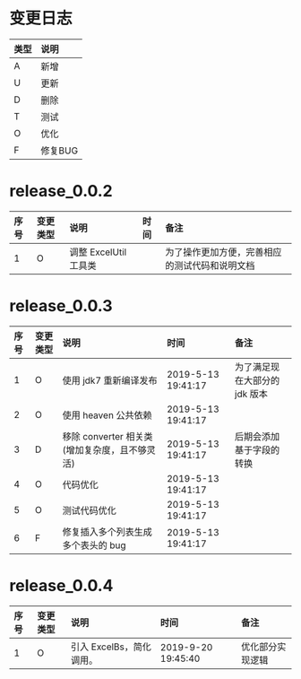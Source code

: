 # 变更日志

| 类型 | 说明 |
|:----|:----|
| A | 新增 |
| U | 更新 |
| D | 删除 |
| T | 测试 |
| O | 优化 |
| F | 修复BUG |

# release_0.0.2

| 序号 | 变更类型 | 说明 | 时间 | 备注 |
|:---|:---|:---|:---|:--|
|  1 | O | 调整 ExcelUtil 工具类 | | 为了操作更加方便，完善相应的测试代码和说明文档 |

# release_0.0.3

| 序号 | 变更类型 | 说明 | 时间 | 备注 |
|:---|:---|:---|:---|:--|
|  1 | O | 使用 jdk7 重新编译发布 | 2019-5-13 19:41:17 | 为了满足现在大部分的 jdk 版本 |
|  2 | O | 使用 heaven 公共依赖 | 2019-5-13 19:41:17 | |
|  3 | D | 移除 converter 相关类(增加复杂度，且不够灵活) | 2019-5-13 19:41:17 | 后期会添加基于字段的转换 |
|  4 | O | 代码优化 | 2019-5-13 19:41:17 | |
|  5 | O | 测试代码优化 | 2019-5-13 19:41:17 | |
|  6 | F | 修复插入多个列表生成多个表头的 bug | 2019-5-13 19:41:17 | |


# release_0.0.4

| 序号 | 变更类型 | 说明 | 时间 | 备注 |
|:---|:---|:---|:---|:--|
|  1 | O | 引入 ExcelBs，简化调用。 | 2019-9-20 19:45:40 | 优化部分实现逻辑 |

